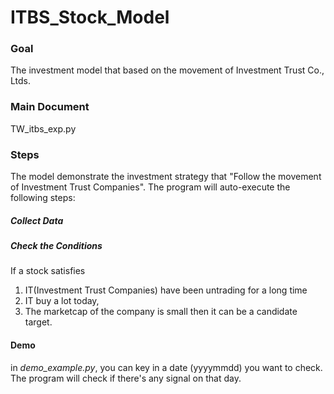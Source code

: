 # ITBS_Stock_Model

### Goal
The investment model that based on the movement of Investment Trust Co., Ltds.

### Main Document
TW_itbs_exp.py

### Steps
The model demonstrate the investment strategy that "Follow the movement of Investment Trust Companies". The program will auto-execute the following steps:

##### Collect Data

##### Check the Conditions
If a stock satisfies 
1. IT(Investment Trust Companies) have been untrading for a long time 
2. IT buy a lot today,
3. The marketcap of the company is small
then it can be a candidate target.

#### Demo
in *demo_example.py*, you can key in a date (yyyymmdd) you want to check. The program will check if there's any signal on that day.
